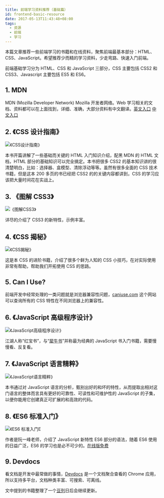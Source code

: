 ```yaml
---
title: 前端学习资料推荐（基础篇）
id: frontend-basic-resource
date: 2017-05-13T11:43:48+08:00
tags:
  - 资源
  - 前端
  - 学习
---
```


本篇文章推荐一些前端学习的书籍和在线资料，聚焦前端最基本部分：HTML、CSS、JavaScript。希望推荐少而精的学习资料，少走弯路、快速入门前端。

前端基础学习分为 HTML、CSS 和 JavaScript 三部分，CSS 主要包括 CSS2 和 CSS3、Javascript 主要包括 ES5 和 ES6。

## 1. MDN

MDN (Mozilla Developer Network) Mozilla 开发者网络。Web 学习相关的文档、资料都可以在上面找到，详细、准确，大部分资料有中文翻译。[英文入口](https://developer.mozilla.org/en-US/) [中文入口](https://developer.mozilla.org/zh-CN/)

## 2. 《CSS 设计指南》

![《CSS设计指南》](https://img3.doubanio.com/lpic/s26328623.jpg)

本书开篇讲解了一些基础而关键的 HTML 入门知识介绍，配黑 MDN 的 HTML 文档，HTML 部分的基础知识可以完全搞定。本书把很多 CSS2 的基本知识讲的很清楚明白，比如：选择器、盒模型、清除浮动等等。虽然有很多全面的 CSS 技术书籍，但是这本 200 多页的书已经把 CSS2 的的关键内容都讲到，CSS 的学习应该把大量时间花在实战上。

## 3. 《图解 CSS3》

![《图解CSS3》](https://img3.doubanio.com/lpic/s27319226.jpg)

详尽的介绍了 CSS3 的新特性，示例丰富。

## 4. 《CSS 揭秘》

![《CSS揭秘》](https://img1.doubanio.com/lpic/s28659699.jpg)

这是本 CSS 的进阶书籍，介绍了很多个鲜为人知的 CSS 小技巧，在对实际使用非常有帮助，帮助我们开拓使用 CSS 的思路。

## 5. Can I Use?

前端开发中经常处理的一类问题就是浏览器兼容性问题，[caniuse.com](http://caniuse.com/) 这个网站可以查询所有的 CSS 特性在不同浏览器上的兼容性。

## 6. 《JavaScript 高级程序设计》

![《JavaScript高级程序设计》](https://img3.doubanio.com/lpic/s8958650.jpg)

江湖人称“红宝书”，与“[犀牛书](https://book.douban.com/subject/10549733/)”并称最为经典的 JavaScript 书入门书籍，需要慢慢看、反复看。

## 7. 《JavaScript 语言精粹》

![《JavaScript语言精粹》](https://img3.doubanio.com/lpic/s3651235.jpg)

本书通过对 JavaScript 语言的分析，甄别出好的和坏的特性，从而提取出相对这门语言的整体而言具有更好的可靠性、可读性和可维护性的 JavaScript 的子集，以便你能用它创建真正可扩展的和高效的代码。

## 8. 《ES6 标准入门》

![《ES6 标准入门E](https://img3.doubanio.com/lpic/s28383612.jpg)

作者是阮一峰老师，介绍了 JavaScript 新特性 ES6 部分的语法，随着 ES6 使用的日益广泛，ES6 的学习也是必不可少的。[在线版免费](http://es6.ruanyifeng.com/)

## 9. Devdocs

看文档是开发中最常做的事情，[Devdocs](http://devdocs.io/) 是一个文档聚合查看的 Chrome 应用，所以支持多平台，文档种类丰富、可搜索、可离线。

文中提到的书籍整理了一个[豆列](https://www.douban.com/doulist/45987367/)日后会继续更新。
